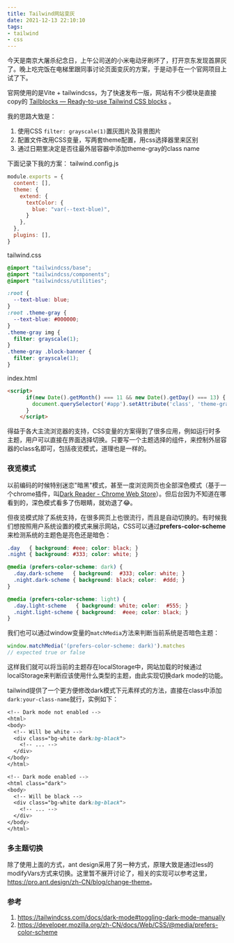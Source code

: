 ```yaml
---
title: Tailwind网站变灰
date: 2021-12-13 22:10:10
tags:
- tailwind
- css
---
```

 
今天是南京大屠杀纪念日，上午公司送的小米电动牙刷坏了，打开京东发现首屏灰了。晚上吃完饭在电梯里跟同事讨论页面变灰的方案，于是动手在一个官网项目上试了下。

官网使用的是Vite + tailwindcss，为了快速发布一版，网站有不少模块是直接copy的  [Tailblocks — Ready-to-use Tailwind CSS blocks](https://tailblocks.cc/) 。

我的思路大致是：

1. 使用CSS `filter: grayscale(1)`置灰图片及背景图片
2. 配置文件改用CSS变量，写两套theme配置，用css选择器里来区别
3. 通过日期里决定是否往最外层容器中添加theme-gray的class name

下面记录下我的方案：
tailwind.config.js

```js
module.exports = {
  content: [],
  theme: {
    extend: {
      textColor: {
        blue: "var(--text-blue)",
      }
    },
  },
  plugins: [],
}
```

tailwind.css

```css
@import "tailwindcss/base";
@import "tailwindcss/components";
@import "tailwindcss/utilities";

:root {
  --text-blue: blue;
}
:root .theme-gray {
  --text-blue: #000000;
}
.theme-gray img {
  filter: grayscale(1);
}
.theme-gray .block-banner {
  filter: grayscale(1);
}
```

index.html

```html
<script>
      if(new Date().getMonth() === 11 && new Date().getDay() === 13) {
        document.querySelector('#app').setAttribute('class', 'theme-gray');
      }
    </script>
```

得益于各大主流浏览器的支持，CSS变量的方案得到了很多应用，例如运行时多主题，用户可以直接在界面选择切换。只要写一个主题选择的组件，来控制外层容器的class名即可，包括夜览模式，道理也是一样的。

### 夜览模式

以前编码的时候特别迷恋"暗黑"模式，甚至一度浏览网页也全部深色模式（基于一个chrome插件，叫[Dark Reader - Chrome Web Store](https://chrome.google.com/webstore/detail/dark-reader/eimadpbcbfnmbkopoojfekhnkhdbieeh)）。但后台因为不知道在哪看到的，深色模式看多了伤眼睛，就劝退了😂。

但夜览模式除了系统支持，在很多网页上也很流行，而且是自动切换的。有时候我们想按照用户系统设置的模式来展示网站，CSS可以通过**prefers-color-scheme**来检测系统的主题色是亮色还是暗色：

```css
.day   { background: #eee; color: black; }
.night { background: #333; color: white; }

@media (prefers-color-scheme: dark) {
  .day.dark-scheme   { background:  #333; color: white; }
  .night.dark-scheme { background: black; color:  #ddd; }
}

@media (prefers-color-scheme: light) {
  .day.light-scheme   { background: white; color:  #555; }
  .night.light-scheme { background:  #eee; color: black; }
}
```

我们也可以通过window变量的`matchMedia`方法来判断当前系统是否暗色主题：

```js
window.matchMedia('(prefers-color-scheme: dark)').matches
// expected true or false
```

这样我们就可以将当前的主题存在localStorage中，网站加载的时候通过localStorage来判断应该使用什么类型的主题，由此实现切换dark mode的功能。

tailwind提供了一个更方便修改dark模式下元素样式的方法，直接在class中添加`dark:your-class-name`就行，实例如下：

```css
<!-- Dark mode not enabled -->
<html>
<body>
  <!-- Will be white -->
  <div class="bg-white dark:bg-black">
    <!-- ... -->
  </div>
</body>
</html>

<!-- Dark mode enabled -->
<html class="dark">
<body>
  <!-- Will be black -->
  <div class="bg-white dark:bg-black">
    <!-- ... -->
  </div>
</body>
</html>
```

### 多主题切换

除了使用上面的方式，ant design采用了另一种方式，原理大致是通过less的modifyVars方式来切换。这里暂不展开讨论了，相关的实现可以参考这里，<https://pro.ant.design/zh-CN/blog/change-theme>。

### 参考

1. <https://tailwindcss.com/docs/dark-mode#toggling-dark-mode-manually>
2. <https://developer.mozilla.org/zh-CN/docs/Web/CSS/@media/prefers-color-scheme>
